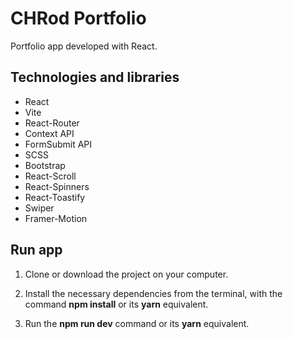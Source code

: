 # CHRod Portfolio
Portfolio app developed with React.

## Technologies and libraries
* React
* Vite
* React-Router
* Context API
* FormSubmit API
* SCSS
* Bootstrap
* React-Scroll
* React-Spinners
* React-Toastify
* Swiper
* Framer-Motion

## Run app
1. Clone or download the project on your computer.

2. Install the necessary dependencies from the terminal, with the command **npm install** or its **yarn** equivalent.

3. Run the **npm run dev** command or its **yarn** equivalent.
